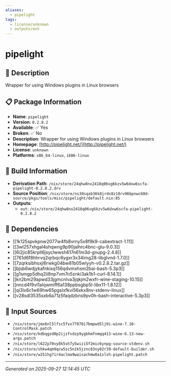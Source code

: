 ```yaml
---
aliases:
  - pipelight
tags:
  - license/unknown
  - outputs/out
---
```


# pipelight

## 📝 Description

Wrapper for using Windows plugins in Linux browsers

## 📋 Package Information

- **Name**: `pipelight`
- **Version**: `0.2.8.2`
- **Available**: ✅ Yes
- **Broken**: ✅ No
- **Description**: Wrapper for using Windows plugins in Linux browsers
- **Homepage**: [http://pipelight.net/](http://pipelight.net/)
- **License**: `unknown`
- **Platforms**: `x86_64-linux`, `i686-linux`

## 🔧 Build Information

- **Derivation Path**: `/nix/store/24qhw8nx2418q06vg6kzv5w6dxw6scfa-pipelight-0.2.8.2.drv`
- **Source Position**: `/nix/store/ns30sqxb36k8jrds8z18rv96bpnwc60d-source/pkgs/tools/misc/pipelight/default.nix:85`
- **Outputs**:
  - `out`:  `/nix/store/24qhw8nx2418q06vg6kzv5w6dxw6scfa-pipelight-0.2.8.2`

## 🔗 Dependencies

- [[1k125spvkpnw2077w4fb8vrny5x8f9k9-cabextract-1.11]]
- [[3wl257xhgal4shqwng9p90jalhrc4bnc-glu-9.0.3]]
- [[6i2jic85krpll6jsyclwwsh617n61m3d-gnupg-2.4.8]]
- [[761d6f8hhrvq2qrbqc6ygxr3x34img28-libglvnd-1.7.0]]
- [[7zqrksibhsxjl6rwkg04bw81b05wlyyh-v0.2.8.2.tar.gz]]
- [[bjsb6wdjykafnkixq156qdvmxhsm2bai-bash-5.3p3]]
- [[g1smgp5dhq2ii8np7vm7n5znki3ak1b1-curl-8.14.1]]
- [[kn2bm29apwd33jgmcnlva3jqkjm2wxfr-wine-staging-10.15]]
- [[nncd4f9vl1alqwmiff6a138ppbsgbp5l-libx11-1.8.12]]
- [[qi3lx6c1w69hw65pgslxfkvi56xkx8nv-stdenv-linux]]
- [[v28sdl3535sxb6a71z5faqdzbns9pv0h-bash-interactive-5.3p3]]

## 📁 Input Sources

- `/nix/store/jmx6nl5lfsc5fvx77070i7bmpwd5lj9i-wine-7.10-ControlMask.patch`
- `/nix/store/kdbqgzd0p2ijzfvdzp9ygbhmfnmqq413-wine-6.13-new-args.patch`
- `/nix/store/l622p70vy8k5sh7y5wizi5f2mic6ynpg-source-stdenv.sh`
- `/nix/store/shkw4qm9qcw5sc5n1k5jznc83ny02r39-default-builder.sh`
- `/nix/store/w251hg7ir4aclma9waisachmw0a1slvh-pipelight.patch`

---
*Generated on 2025-09-27 12:14:45 UTC*
